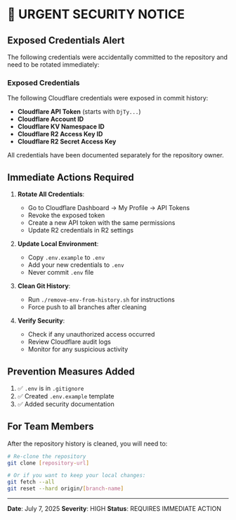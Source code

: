 # 🚨 URGENT SECURITY NOTICE

## Exposed Credentials Alert

The following credentials were accidentally committed to the repository and need to be rotated immediately:

### Exposed Credentials

The following Cloudflare credentials were exposed in commit history:

- **Cloudflare API Token** (starts with `DjTy...`)
- **Cloudflare Account ID**
- **Cloudflare KV Namespace ID**
- **Cloudflare R2 Access Key ID**
- **Cloudflare R2 Secret Access Key**

All credentials have been documented separately for the repository owner.

## Immediate Actions Required

1. **Rotate All Credentials**:

   - Go to Cloudflare Dashboard → My Profile → API Tokens
   - Revoke the exposed token
   - Create a new API token with the same permissions
   - Update R2 credentials in R2 settings

2. **Update Local Environment**:

   - Copy `.env.example` to `.env`
   - Add your new credentials to `.env`
   - Never commit `.env` file

3. **Clean Git History**:

   - Run `./remove-env-from-history.sh` for instructions
   - Force push to all branches after cleaning

4. **Verify Security**:
   - Check if any unauthorized access occurred
   - Review Cloudflare audit logs
   - Monitor for any suspicious activity

## Prevention Measures Added

1. ✅ `.env` is in `.gitignore`
2. ✅ Created `.env.example` template
3. ✅ Added security documentation

## For Team Members

After the repository history is cleaned, you will need to:

```bash
# Re-clone the repository
git clone [repository-url]

# Or if you want to keep your local changes:
git fetch --all
git reset --hard origin/[branch-name]
```

---

**Date**: July 7, 2025
**Severity**: HIGH
**Status**: REQUIRES IMMEDIATE ACTION
